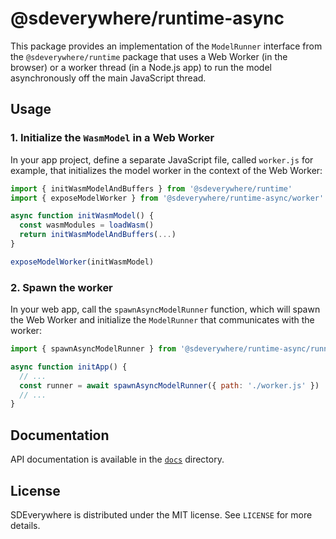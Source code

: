 # @sdeverywhere/runtime-async

This package provides an implementation of the `ModelRunner` interface from
the `@sdeverywhere/runtime` package that uses a Web Worker (in the browser)
or a worker thread (in a Node.js app) to run the model asynchronously off
the main JavaScript thread.

## Usage

### 1. Initialize the `WasmModel` in a Web Worker

In your app project, define a separate JavaScript file, called
`worker.js` for example, that initializes the model worker in the
context of the Web Worker:

```js
import { initWasmModelAndBuffers } from '@sdeverywhere/runtime'
import { exposeModelWorker } from '@sdeverywhere/runtime-async/worker'

async function initWasmModel() {
  const wasmModules = loadWasm()
  return initWasmModelAndBuffers(...)
}

exposeModelWorker(initWasmModel)
```

### 2. Spawn the worker

In your web app, call the `spawnAsyncModelRunner` function, which will
spawn the Web Worker and initialize the `ModelRunner` that communicates
with the worker:

```js
import { spawnAsyncModelRunner } from '@sdeverywhere/runtime-async/runner'

async function initApp() {
  // ...
  const runner = await spawnAsyncModelRunner({ path: './worker.js' })
  // ...
}
```

## Documentation

API documentation is available in the [`docs`](./docs/index.md) directory.

## License

SDEverywhere is distributed under the MIT license. See `LICENSE` for more details.
